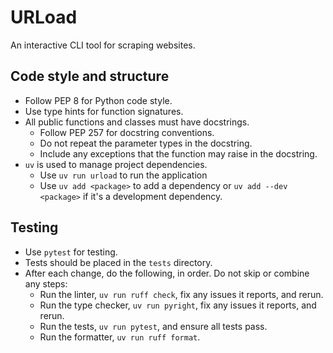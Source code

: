 # URLoad

An interactive CLI tool for scraping websites.

## Code style and structure

- Follow PEP 8 for Python code style.
- Use type hints for function signatures.
- All public functions and classes must have docstrings.
  - Follow PEP 257 for docstring conventions.
  - Do not repeat the parameter types in the docstring.
  - Include any exceptions that the function may raise in the docstring.
- `uv` is used to manage project dependencies.
  - Use `uv run urload` to run the application
  - Use `uv add <package>` to add a dependency or `uv add --dev <package>` if
  it's a development dependency.

## Testing

- Use `pytest` for testing.
- Tests should be placed in the `tests` directory.
- After each change, do the following, in order. Do not skip or combine any steps:
  - Run the linter, `uv run ruff check`, fix any issues it reports, and rerun.
  - Run the type checker, `uv run pyright`, fix any issues it reports, and rerun.
  - Run the tests, `uv run pytest`, and ensure all tests pass.
  - Run the formatter, `uv run ruff format`.
